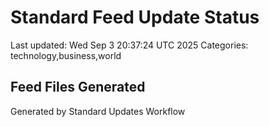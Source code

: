 # Standard Feed Update Status
Last updated: Wed Sep  3 20:37:24 UTC 2025
Categories: technology,business,world

## Feed Files Generated

Generated by Standard Updates Workflow
